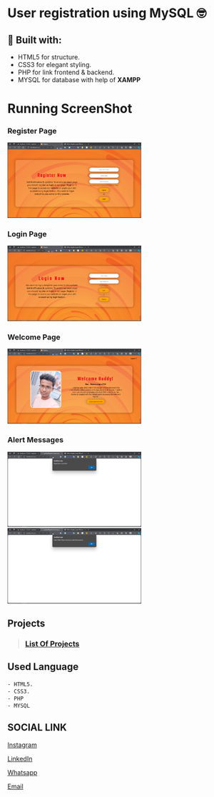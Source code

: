 # User registration using MySQL 🤓

## 🔧 Built with:
- HTML5 for structure.
- CSS3 for elegant styling.
- PHP for link frontend & backend.
- MYSQL for database with help of **XAMPP**

# Running ScreenShot

### Register Page
<img src="img/Screenshot (64).png" alt="Register Page" width="300">

### Login Page
<img src="img/Screenshot (65).png" alt="Login Page" width="300">

### Welcome Page
<img src="img/Screenshot (66).png" alt="Welcome Page" width="300">

### Alert Messages
<img src="img/Screenshot (68).png" alt="Alert Messages login success" width="300">   <img src="img/Screenshot (67).png" alt="alert msg login error" width="300">

## Projects

> ### [List Of Projects](https://github.com/Balamuruganpm/MyAllProjects)

## Used Language

```
- HTML5.
- CSS3.
- PHP
- MYSQL
```

## SOCIAL LINK

[Instagram](https://instagram.com/balaselfie_bd)

[LinkedIn](https://www.linkedin.com/in/balamurugan-p-m)

[Whatsapp](https://wa.me/+919677804820)

[Email](mailto:balamuruganedsty@gmail.com)
